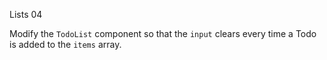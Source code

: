 Lists 04

Modify the `TodoList` component so that the `input` clears every time a Todo is added to the `items` array.
